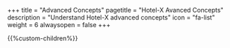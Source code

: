+++
title = "Advanced Concepts"
pagetitle = "Hotel-X Avanced Concepts"
description = "Understand Hotel-X advanced concepts"
icon = "fa-list" 
weight = 6
alwaysopen = false
+++

{{%custom-children%}}
